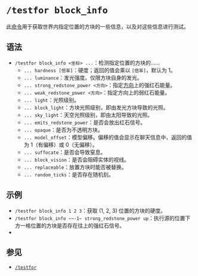# `/testfor block_info`

此[命令](../../zh.md)用于获取世界内指定位置的方块的一些信息，以及对这些信息进行测试。

## 语法

- `/testfor block_info <坐标> ...`：检测指定位置的方块的……
    - `... hardness [倍率]`：硬度；返回的值会乘以 `[倍率]`，默认为 1。
    - `... luminance`：发光强度。仅限方块自身的发光。
    - `... strong_redstone_power <方向>`：指定[方向](/documents/arguments/direction/zh.md)上的强红石能量。
    - `... weak_redstone_power <方向>`：指定方向上的弱红石能量。
    - `... light`：光照级别。
    - `... block_light`：方块光照级别，即由发光方块导致的光照。
    - `... sky_light`：天空光照级别，即由太阳导致的光照。
    - `... emits_redstone_power`：是否会放出红石信号。
    - `... opaque`：是否为不透明方块。
    - `... model_offset`：模型偏移。偏移的值会显示在聊天信息中，返回的值为 1（有偏移）或 0（无偏移）。
    - `... suffocate`：是否会导致窒息。
    - `... block_vision`：是否会阻碍实体的视线。
    - `... replaceable`：放置方块时能否被替换。
    - `... random_ticks`：是否存在随机刻。

## 示例

- `/testfor block_info 1 2 3`：获取 (1, 2, 3) 位置的方块的硬度。
- `/testfor block_info ~~-1~ strong_redstone_power up`：执行源的位置下方一格位置的方块是否存在往上的强红石信号。
-

## 参见

- [`/testfor`](../zh.md)